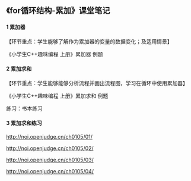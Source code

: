 ## 《for循环结构-累加》课堂笔记

#### 1 累加器

【环节重点：学生能够了解作为累加器的变量的数据变化；及适用情景】

《小学生C++趣味编程 上册》累加器 例题



#### 2 累加求和

【环节重点：学生能够能够分析流程并画出流程图，学习在循环中使用累加器】

《小学生C++趣味编程 上册》累加求和 例题

练习：书本练习



#### 3 累加求和练习

http://noi.openjudge.cn/ch0105/01/

http://noi.openjudge.cn/ch0105/02/

http://noi.openjudge.cn/ch0105/03/

http://noi.openjudge.cn/ch0105/04/

